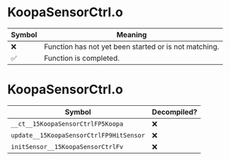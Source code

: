 # KoopaSensorCtrl.o
| Symbol | Meaning 
| ------------- | ------------- 
| :x: | Function has not yet been started or is not matching. 
| :white_check_mark: | Function is completed. 


# KoopaSensorCtrl.o
| Symbol | Decompiled? |
| ------------- | ------------- |
| `__ct__15KoopaSensorCtrlFP5Koopa` | :x: |
| `update__15KoopaSensorCtrlFP9HitSensor` | :x: |
| `initSensor__15KoopaSensorCtrlFv` | :x: |
